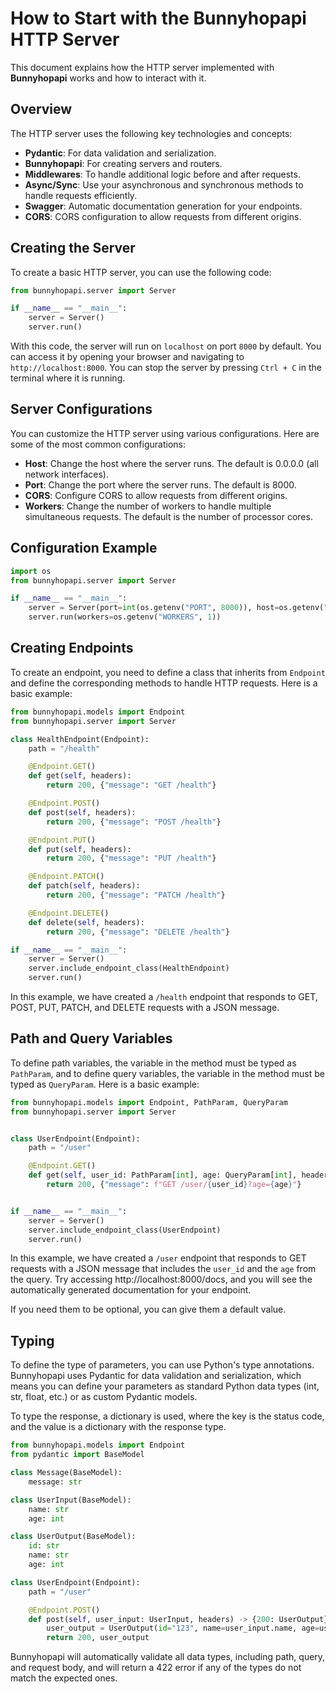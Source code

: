 # How to Start with the Bunnyhopapi HTTP Server

This document explains how the HTTP server implemented with **Bunnyhopapi** works and how to interact with it.

## Overview

The HTTP server uses the following key technologies and concepts:

- **Pydantic**: For data validation and serialization.
- **Bunnyhopapi**: For creating servers and routers.
- **Middlewares**: To handle additional logic before and after requests.
- **Async/Sync**: Use your asynchronous and synchronous methods to handle requests efficiently.
- **Swagger**: Automatic documentation generation for your endpoints.
- **CORS**: CORS configuration to allow requests from different origins.

## Creating the Server

To create a basic HTTP server, you can use the following code:

```python
from bunnyhopapi.server import Server

if __name__ == "__main__":
    server = Server()
    server.run()
```

With this code, the server will run on `localhost` on port `8000` by default. You can access it by opening your browser and navigating to `http://localhost:8000`.
You can stop the server by pressing `Ctrl + C` in the terminal where it is running.

## Server Configurations

You can customize the HTTP server using various configurations. Here are some of the most common configurations:
- **Host**: Change the host where the server runs. The default is 0.0.0.0 (all network interfaces).
- **Port**: Change the port where the server runs. The default is 8000.
- **CORS**: Configure CORS to allow requests from different origins.
- **Workers**: Change the number of workers to handle multiple simultaneous requests. The default is the number of processor cores.

## Configuration Example

```python
import os
from bunnyhopapi.server import Server

if __name__ == "__main__":
    server = Server(port=int(os.getenv("PORT", 8000)), host=os.getenv("HOST", "0.0.0.0"), cors=bool(os.getenv("CORS", False)))
    server.run(workers=os.getenv("WORKERS", 1))
```

## Creating Endpoints

To create an endpoint, you need to define a class that inherits from `Endpoint` and define the corresponding methods to handle HTTP requests. Here is a basic example:

```python
from bunnyhopapi.models import Endpoint
from bunnyhopapi.server import Server

class HealthEndpoint(Endpoint):
    path = "/health"

    @Endpoint.GET()
    def get(self, headers):
        return 200, {"message": "GET /health"}

    @Endpoint.POST()
    def post(self, headers):
        return 200, {"message": "POST /health"}

    @Endpoint.PUT()
    def put(self, headers):
        return 200, {"message": "PUT /health"}

    @Endpoint.PATCH()
    def patch(self, headers):
        return 200, {"message": "PATCH /health"}

    @Endpoint.DELETE()
    def delete(self, headers):
        return 200, {"message": "DELETE /health"}

if __name__ == "__main__":
    server = Server()
    server.include_endpoint_class(HealthEndpoint)
    server.run()
```

In this example, we have created a `/health` endpoint that responds to GET, POST, PUT, PATCH, and DELETE requests with a JSON message.

## Path and Query Variables

To define path variables, the variable in the method must be typed as `PathParam`, and to define query variables, the variable in the method must be typed as `QueryParam`. Here is a basic example:

```python
from bunnyhopapi.models import Endpoint, PathParam, QueryParam
from bunnyhopapi.server import Server


class UserEndpoint(Endpoint):
    path = "/user"

    @Endpoint.GET()
    def get(self, user_id: PathParam[int], age: QueryParam[int], headers):
        return 200, {"message": f"GET /user/{user_id}?age={age}"}


if __name__ == "__main__":
    server = Server()
    server.include_endpoint_class(UserEndpoint)
    server.run()
```

In this example, we have created a `/user` endpoint that responds to GET requests with a JSON message that includes the `user_id` and the `age` from the query.
Try accessing http://localhost:8000/docs, and you will see the automatically generated documentation for your endpoint.

If you need them to be optional, you can give them a default value.

## Typing

To define the type of parameters, you can use Python's type annotations. Bunnyhopapi uses Pydantic for data validation and serialization, which means you can define your parameters as standard Python data types (int, str, float, etc.) or as custom Pydantic models.

To type the response, a dictionary is used, where the key is the status code, and the value is a dictionary with the response type.

```python
from bunnyhopapi.models import Endpoint
from pydantic import BaseModel

class Message(BaseModel):
    message: str

class UserInput(BaseModel):
    name: str
    age: int

class UserOutput(BaseModel):
    id: str
    name: str
    age: int

class UserEndpoint(Endpoint):
    path = "/user"

    @Endpoint.POST()
    def post(self, user_input: UserInput, headers) -> {200: UserOutput}:
        user_output = UserOutput(id="123", name=user_input.name, age=user_input.age)
        return 200, user_output
```

Bunnyhopapi will automatically validate all data types, including path, query, and request body, and will return a 422 error if any of the types do not match the expected ones.

